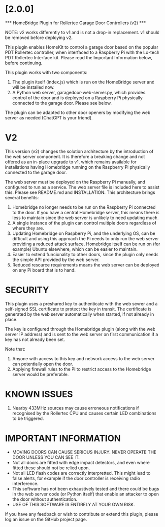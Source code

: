 # [2.0.0]

*** HomeBridge Plugin for Rollertec Garage Door Controllers (v2) ***

NOTE: v2 works differently to v1 and is not a drop-in replacement. v1 should be removed before deploying v2.

This plugin enables HomeKit to control a garage door based on the popular PDT Rollertec controller, when interfaced to a Raspberry Pi with the Lo-tech PDT Rollertec Interface kit. Please read the Important Information below, before continuing.

This plugin works with two components:

1. The plugin itself (index.js) which is run on the HomeBridge server and will be installed now.
2. A Python web server, garagedoor-web-server.py, which provides control of the door and is deployed on a Raspberry Pi physically connected to the garage door. Please see below.

The plugin can be adapted to other door openers by modifying the web server as needed (ChatGPT is your friend).

# V2

This version (v2) changes the solution architecture by the introduction of the web server component. It is therefore a breaking change and not offered as an in-place upgrade to v1, which remains available for installations having Homebridge running on the Raspberry Pi physically connected to the garage door.

The web server must be deployed on the Raspberry Pi manually, and configured to run as a service. The web server file is included here to assist this. Please see README.md and INSTALLATION. This architecture brings several benefits:

1. Homebridge no longer needs to be run on the Raspberry Pi connected to the door. If you have a central Homebridge server, this means there is less to maintain since the web server is unlikely to need updating much.
2. A single instance of the plugin can control multiple doors regardless of where they are.
3. Updating Homebridge on Raspberry Pi, and the underlying OS, can be difficult and using this approach the Pi needs to only run the web server providing a reduced attack surface. Homebridge itself can be run on (for example) Ubuntu elsewhere, which can be easier to maintain.
4. Easier to extend funcionality to other doors, since the plugin only needs the simple API provided by the web server.
5. Reduced resource requirements means the web server can be deployed on any Pi board that is to hand.


# SECURITY

This plugin uses a preshared key to authenticate with the web sevrer and a self-signed SSL certificate to protect the key in transit. The certificate is generated by the web server automatically when started, if not already in place.

The key is configured through the Homebridge plugin (along with the web server IP address) and is sent to the web server on first communication if a key has not already been set.

Note that:

1. Anyone with access to this key and network access to the web server can potentially open the door.
2. Applying firewall rules to the Pi to restrict access to the Homebridge server would be preferable.


# KNOWN ISSUES

1. Nearby 433MHz sources may cause erroneous notifications if recognised by the Rollertec CPU and causes certain LED combinations to be triggered.


# IMPORTANT INFORMATION

- MOVING DOORS CAN CAUSE SERIOUS INJURY. NEVER OPERATE THE DOOR UNLESS YOU CAN SEE IT.
- Not all doors are fitted with edge impact detectors, and even where fitted these should not be relied upon.
- Not all LED flash codes are correctly interpretted. This might lead to false alerts, for example if the door controller is receiving radio interference.
- This software has not been exhaustively tested and there could be bugs in the web server code (or Python itself) that enable an attacker to open the door without authentication.
- USE OF THIS SOFTWARE IS ENTIRELY AT YOUR OWN RISK.

If you have any feedback or wish to contribute or extend this plugin, please log an issue on the GitHub project page.
